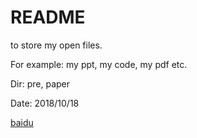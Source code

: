 # README

to store my open files.

For example: my ppt, my code, my pdf etc.

Dir: pre, paper

Date: 2018/10/18

[baidu](www.baidu.com)
